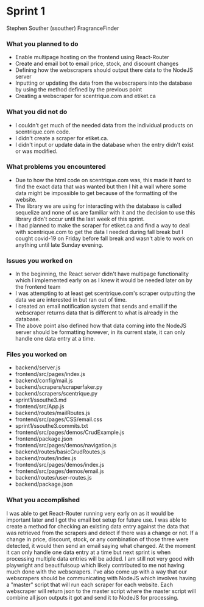 # Sprint 1
Stephen Souther (ssouther) FragranceFinder

### What you planned to do
- Enable multipage hosting on the frontend using React-Router
- Create and email bot to email price, stock, and discount changes
- Defining how the webscrapers should output there data to the NodeJS server
- Inputting or updating the data from the webscrapers into the database by using the method defined by the previous point
- Creating a webscraper for scentrique.com and etiket.ca

### What you did not do
- I couldn't get much of the needed data from the individual products on scentrique.com code.
- I didn't create a scraper for etiket.ca.
- I didn't input or update data in the database when the entry didn't exist or was modified.

### What problems you encountered
- Due to how the html code on scentrique.com was, this made it hard to find the exact data that was wanted but then I hit a wall where some data might be impossible to get because of the formatting of the website.
- The library we are using for interacting with the database is called sequelize and none of us are familiar with it and the decision to use this library didn't occur until the last week of this sprint.
- I had planned to make the scraper for etiket.ca and find a way to deal with scentrique.com to get the data I needed during fall break but I cought covid-19 on Friday before fall break and wasn't able to work on anything until late Sunday evening.

### Issues you worked on
- In the beginning, the React server didn't have multipage functionality which I implemented early on as I knew it would be needed later on by the frontend team
- I was attempting to at least get scentrique.com's scraper outputting the data we are interested in but ran out of time.
- I created an email notification system that sends and email if the webscraper returns data that is different to what is already in the database.
- The above point also defined how that data coming into the NodeJS server should be formatting however, in its current state, it can only handle one data entry at a time.

### Files you worked on
- backend/server.js
- frontend/src/pages/index.js
- backend/config/mail.js
- backend/scrapers/scraperfaker.py
- backend/scrapers/scentrique.py
- sprint1/ssouthe3.md
- frontend/src/App.js
- backend/routes/mailRoutes.js
- frontend/src/pages/CSS/email.css
- sprint1/ssouthe3.commits.txt
- frontend/src/pages/demos/CrudExample.js
- frontend/package.json
- frontend/src/pages/demos/navigation.js
- backend/routes/basicCrudRoutes.js
- backend/routes/index.js
- frontend/src/pages/demos/index.js
- frontend/src/pages/demos/email.js
- backend/routes/user-routes.js
- backend/package.json

### What you accomplished
I was able to get React-Router running very early on as it would be important later and I got the email bot setup for future use. I was able to create a method for checking an existing data entry against the data that was retrieved from the scrapers and detect if there was a change or not. If a change in price, discount, stock, or any combination of those three were detected, it would then send an email saying what changed. At the moment it can only handle one data entry at a time but next sprint is when processing multiple data entries will be added. I am still not very good with playwright and beautifulsoup which likely contributed to me not having much done with the webscrapers. I've also come up with a way that our webscrapers should be communicating with NodeJS which involves having a "master" script that will run each scraper for each website. Each webscraper will return json to the master script where the master script will combine all json outputs it got and send it to NodeJS for processing.
